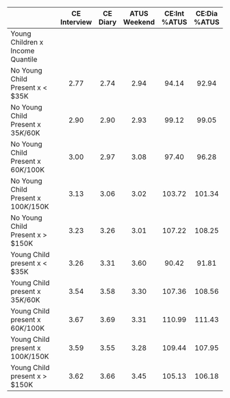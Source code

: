 
|                      | CE<br>Interview |  CE<br>Diary | ATUS<br>Weekend | CE:Int<br>%ATUS | CE:Dia<br>%ATUS |
| -------------------- | :----------: | :----------: | :----------: | :----------: | :----------: |
| Young Children x Income Quantile |              |              |              |              |              |
| No Young Child Present x     < $35K |         2.77 |         2.74 |         2.94 |        94.14 |        92.94 |
| No Young Child Present x  $35K/$60K |         2.90 |         2.90 |         2.93 |        99.12 |        99.05 |
| No Young Child Present x  $60K/$100K |         3.00 |         2.97 |         3.08 |        97.40 |        96.28 |
| No Young Child Present x $100K/$150K |         3.13 |         3.06 |         3.02 |       103.72 |       101.34 |
| No Young Child Present x     > $150K |         3.23 |         3.26 |         3.01 |       107.22 |       108.25 |
| Young Child present x     < $35K |         3.26 |         3.31 |         3.60 |        90.42 |        91.81 |
| Young Child present x  $35K/$60K |         3.54 |         3.58 |         3.30 |       107.36 |       108.56 |
| Young Child present x  $60K/$100K |         3.67 |         3.69 |         3.31 |       110.99 |       111.43 |
| Young Child present x $100K/$150K |         3.59 |         3.55 |         3.28 |       109.44 |       107.95 |
| Young Child present x     > $150K |         3.62 |         3.66 |         3.45 |       105.13 |       106.18 |

